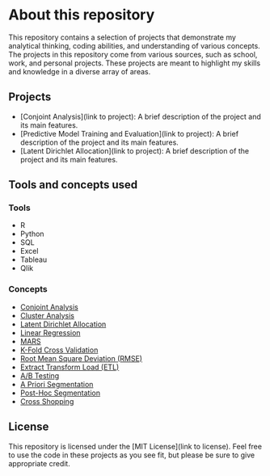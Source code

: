 # About this repository

This repository contains a selection of projects that demonstrate my analytical thinking, coding abilities, and understanding of various concepts. The projects in this repository come from various sources, such as school, work, and personal projects. These projects are meant to highlight my skills and knowledge in a diverse array of areas.

## Projects

- [Conjoint Analysis](link to project): A brief description of the project and its main features.
- [Predictive Model Training and Evaluation](link to project): A brief description of the project and its main features.
- [Latent Dirichlet Allocation](link to project): A brief description of the project and its main features.

## Tools and concepts used

### Tools
- R
- Python
- SQL
- Excel
- Tableau
- Qlik

### Concepts
- [Conjoint Analysis](https://github.com/mj8295/Data_Projects/blob/523e9ca6aadcc4b576b0e0fb2d7e09e94fbca929/Concepts/Conjoint_Analysis.md)
- [Cluster Analysis](https://github.com/mj8295/Data_Projects/blob/523e9ca6aadcc4b576b0e0fb2d7e09e94fbca929/Concepts/ClusterAnalysis.md)
- [Latent Dirichlet Allocation](https://github.com/mj8295/Data_Projects/blob/523e9ca6aadcc4b576b0e0fb2d7e09e94fbca929/Concepts/Latent-Dirichlet-Allocation.md)
- [Linear Regression](https://github.com/mj8295/Data_Projects/blob/523e9ca6aadcc4b576b0e0fb2d7e09e94fbca929/Concepts/Linear_Regression.md)
- [MARS](https://github.com/mj8295/Data_Projects/blob/523e9ca6aadcc4b576b0e0fb2d7e09e94fbca929/Concepts/MARS.md)
- [K-Fold Cross Validation](https://github.com/mj8295/Data_Projects/blob/523e9ca6aadcc4b576b0e0fb2d7e09e94fbca929/Concepts/K-Fold_Cross_Validation.md)
- [Root Mean Square Deviation (RMSE)]()
- [Extract Transform Load (ETL)]()
- [A/B Testing](https://github.com/mj8295/Data_Projects/blob/523e9ca6aadcc4b576b0e0fb2d7e09e94fbca929/Concepts/AB_Testing.md)
- [A Priori Segmentation](https://github.com/mj8295/Data_Projects/blob/523e9ca6aadcc4b576b0e0fb2d7e09e94fbca929/Concepts/APrioriSegmentation.md)
- [Post-Hoc Segmentation](https://github.com/mj8295/Data_Projects/blob/523e9ca6aadcc4b576b0e0fb2d7e09e94fbca929/Concepts/PostHocSegmentation.md)
- [Cross Shopping](https://github.com/mj8295/Data_Projects/blob/523e9ca6aadcc4b576b0e0fb2d7e09e94fbca929/Concepts/Cross-Shopping.md)

## License

This repository is licensed under the [MIT License](link to license). Feel free to use the code in these projects as you see fit, but please be sure to give appropriate credit.
